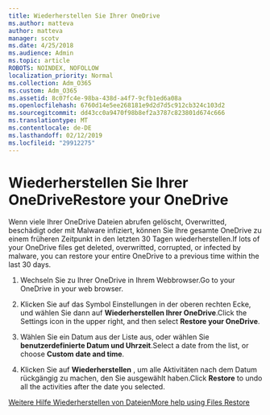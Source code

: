 ```yaml
---
title: Wiederherstellen Sie Ihrer OneDrive
ms.author: matteva
author: matteva
manager: scotv
ms.date: 4/25/2018
ms.audience: Admin
ms.topic: article
ROBOTS: NOINDEX, NOFOLLOW
localization_priority: Normal
ms.collection: Adm_O365
ms.custom: Adm_O365
ms.assetid: 8c07fc4e-98ba-438d-a4f7-9cfb1ed6a08a
ms.openlocfilehash: 6760d14e5ee268181e9d2d7d5c912cb324c103d2
ms.sourcegitcommit: dd43cc0a9470f98b8ef2a3787c823801d674c666
ms.translationtype: MT
ms.contentlocale: de-DE
ms.lasthandoff: 02/12/2019
ms.locfileid: "29912275"
---
```

# <a name="restore-your-onedrive"></a><span data-ttu-id="2b4f4-102">Wiederherstellen Sie Ihrer OneDrive</span><span class="sxs-lookup"><span data-stu-id="2b4f4-102">Restore your OneDrive</span></span>

<span data-ttu-id="2b4f4-103">Wenn viele Ihrer OneDrive Dateien abrufen gelöscht, Overwritted, beschädigt oder mit Malware infiziert, können Sie Ihre gesamte OneDrive zu einem früheren Zeitpunkt in den letzten 30 Tagen wiederherstellen.</span><span class="sxs-lookup"><span data-stu-id="2b4f4-103">If lots of your OneDrive files get deleted, overwritted, corrupted, or infected by malware, you can restore your entire OneDrive to a previous time within the last 30 days.</span></span>
  
1. <span data-ttu-id="2b4f4-104">Wechseln Sie zu Ihrer OneDrive in Ihrem Webbrowser.</span><span class="sxs-lookup"><span data-stu-id="2b4f4-104">Go to your OneDrive in your web browser.</span></span>
    
2. <span data-ttu-id="2b4f4-105">Klicken Sie auf das Symbol Einstellungen in der oberen rechten Ecke, und wählen Sie dann auf **Wiederherstellen Ihrer OneDrive**.</span><span class="sxs-lookup"><span data-stu-id="2b4f4-105">Click the Settings icon in the upper right, and then select **Restore your OneDrive**.</span></span>
    
3. <span data-ttu-id="2b4f4-106">Wählen Sie ein Datum aus der Liste aus, oder wählen Sie **benutzerdefinierte Datum und Uhrzeit**.</span><span class="sxs-lookup"><span data-stu-id="2b4f4-106">Select a date from the list, or choose **Custom date and time**.</span></span>
    
4. <span data-ttu-id="2b4f4-107">Klicken Sie auf **Wiederherstellen** , um alle Aktivitäten nach dem Datum rückgängig zu machen, den Sie ausgewählt haben.</span><span class="sxs-lookup"><span data-stu-id="2b4f4-107">Click **Restore** to undo all the activities after the date you selected.</span></span> 
    
[<span data-ttu-id="2b4f4-108">Weitere Hilfe Wiederherstellen von Dateien</span><span class="sxs-lookup"><span data-stu-id="2b4f4-108">More help using Files Restore</span></span>](https://go.microsoft.com/fwlink/?linkid=872874)
  

